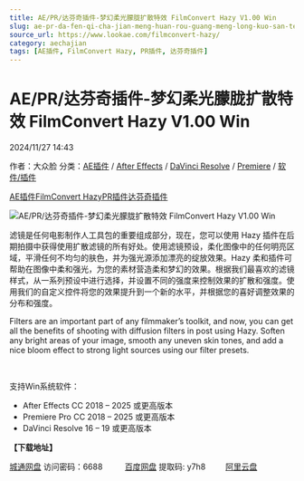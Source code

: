 ```yaml
---
title: AE/PR/达芬奇插件-梦幻柔光朦胧扩散特效 FilmConvert Hazy V1.00 Win
slug: ae-pr-da-fen-qi-cha-jian-meng-huan-rou-guang-meng-long-kuo-san-te-xiao-filmconvert-hazy-v1-00-win
source_url: https://www.lookae.com/filmconvert-hazy/
category: aechajian
tags: [AE插件, FilmConvert Hazy, PR插件, 达芬奇插件]
---
```

# AE/PR/达芬奇插件-梦幻柔光朦胧扩散特效 FilmConvert Hazy V1.00 Win

2024/11/27 14:43

作者：大众脸
分类：[AE插件](https://www.lookae.com/after-effects/aechajian/) / [After Effects](https://www.lookae.com/after-effects/) / [DaVinci Resolve](https://www.lookae.com/qitarjcj/resolvezy/) / [Premiere](https://www.lookae.com/qitarjcj/premierezy/) / [软件/插件](https://www.lookae.com/qitarjcj/)

[AE插件](https://www.lookae.com/tag/ae%e6%8f%92%e4%bb%b6/)[FilmConvert Hazy](https://www.lookae.com/tag/filmconvert-hazy/)[PR插件](https://www.lookae.com/tag/pr%e6%8f%92%e4%bb%b6/)[达芬奇插件](https://www.lookae.com/tag/%e8%be%be%e8%8a%ac%e5%a5%87%e6%8f%92%e4%bb%b6/)

![AE/PR/达芬奇插件-梦幻柔光朦胧扩散特效 FilmConvert Hazy V1.00 Win](https://www.lookae.com/wp-content/uploads/2024/11/FilmConvert-Hazy-.jpg "AE/PR/达芬奇插件-梦幻柔光朦胧扩散特效 FilmConvert Hazy V1.00 Win-LookAE.com")

滤镜是任何电影制作人工具包的重要组成部分，现在，您可以使用 Hazy 插件在后期拍摄中获得使用扩散滤镜的所有好处。使用滤镜预设，柔化图像中的任何明亮区域，平滑任何不均匀的肤色，并为强光源添加漂亮的绽放效果。Hazy 柔和插件可帮助在图像中柔和强光，为您的素材营造柔和梦幻的效果。根据我们最喜欢的滤镜样式，从一系列预设中进行选择，并设置不同的强度来控制效果的扩散和强度。使用我们的自定义控件将您的效果提升到一个新的水平，并根据您的喜好调整效果的分布和强度。

Filters are an important part of any filmmaker’s toolkit, and now, you can get all the benefits of shooting with diffusion filters in post using Hazy. Soften any bright areas of your image, smooth any uneven skin tones, and add a nice bloom effect to strong light sources using our filter presets.

[﻿﻿﻿](http://cloud.video.taobao.com/play/u/null/p/1/e/6/t/1/495418416331.mp4)

支持Win系统软件：

* After Effects CC 2018 – 2025 或更高版本
* Premiere Pro CC 2018 – 2025 或更高版本
* DaVinci Resolve 16 – 19 或更高版本

**【下载地址】**

[城通网盘](https://url70.ctfile.com/f/2827370-1430421208-43a1d7?p=4431) 访问密码：6688          [百度网盘](https://pan.baidu.com/s/1Nxh6yrGjx5OAbXdiYoZ-Xg?pwd=y7h8) 提取码: y7h8         [阿里云盘](https://www.alipan.com/s/qkv7oUAe8uK)
